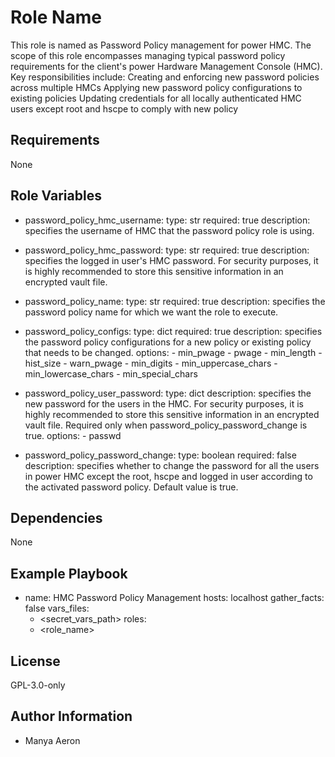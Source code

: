 Role Name
=========
This role is named as Password Policy management for power HMC. The scope of this role encompasses managing typical password policy requirements for the client's power Hardware Management Console (HMC). Key responsibilities include:
Creating and enforcing new password policies across multiple HMCs
Applying new password policy configurations to existing policies
Updating credentials for all locally authenticated HMC users except root and hscpe to comply with new policy


Requirements
------------
None


Role Variables
--------------
- password_policy_hmc_username:
    type: str
    required: true
    description: specifies the username of HMC that the password policy role is using.

- password_policy_hmc_password:
    type: str
    required: true
    description: specifies the logged in user's HMC password. For security purposes, it is highly recommended to store this sensitive information in an encrypted vault file.

- password_policy_name:
    type: str
    required: true
    description: specifies the password policy name for which we want the role to execute.

- password_policy_configs:
    type: dict
    required: true
    description: specifies the password policy configurations for a new policy or existing policy that needs to be changed.
    options:
      - min_pwage
      - pwage
      - min_length
      - hist_size
      - warn_pwage
      - min_digits
      - min_uppercase_chars
      - min_lowercase_chars
      - min_special_chars

- password_policy_user_password:
    type: dict
    description: specifies the new password for the users in the HMC. For security purposes, it is highly recommended to store this sensitive information in an encrypted vault file. Required only when password_policy_password_change is true.
    options:
      - passwd

- password_policy_password_change:
    type: boolean
    required: false
    description: specifies whether to change the password for all the users in power HMC except the root, hscpe and logged in user according to the activated password policy. Default value is true.


Dependencies
------------
None


Example Playbook
----------------
- name: HMC Password Policy Management
  hosts: localhost
  gather_facts: false
  vars_files:
    - <secret_vars_path>
  roles:
    - <role_name>


License
-------
GPL-3.0-only


Author Information
------------------
- Manya Aeron
